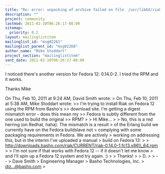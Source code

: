 ```yaml
---
title: "Re: error: unpacking of archive failed on file	/usr/lib64/riak/erts-5.7.5/bin/beam; 4d53dbb2: cpio: Digest mismatch"
description: ""
project: community
lastmod: 2011-02-10T06:26:17-08:00
sitemap:
  priority: 0.2
layout: mailinglistitem
mailinglist_id: "msg02261"
mailinglist_parent_id: "msg02260"
author_name: "Mike Stoddart"
project_section: "mailinglistitem"
sent_date: 2011-02-10T06:26:17-08:00
---
```



I noticed there's another version for Fedora 12: 0.14.0-2. I tried the
RPM and it works.

Thanks
Mike

On Thu, Feb 10, 2011 at 9:24 AM, David Smith  wrote:
&gt; On Thu, Feb 10, 2011 at 5:38 AM, Mike Stoddart  wrote:
&gt;&gt; I'm trying to install Riak on Fedora 12 using the RPM from Basho's
&gt;&gt; download site. I'm getting a digest mismatch error - does this mean my
&gt;&gt; Fedora is subtly different from the one used to build the original
&gt;&gt; RPM?
&gt;
&gt; Hi Mike...
&gt;
&gt; No, this is a red herring (on Redhat, haha). The mismatch is a result
&gt; of the Erlang build we currently have on the Fedora buildslave not
&gt; complying with some packaging requirements in Fedora. We are actively
&gt; working on addressing this, but in the interim I've uploaded a manual
&gt; build on Fedora 13:
&gt;
&gt; http://downloads.basho.com/riak/CURRENT/riak-0.14.0-1.fc13.x86\\_64.rpm
&gt;
&gt; I'm not sure if that works with Fedora 12 -- if it doesn't let me know
&gt; and I'll spin up a Fedora 12 system and try again. :)
&gt;
&gt; Thanks!
&gt;
&gt; D.
&gt;
&gt; --
&gt; Dave Smith
&gt; Engineering Manager
&gt; Basho Technologies, Inc.
&gt; diz...@basho.com
&gt;

